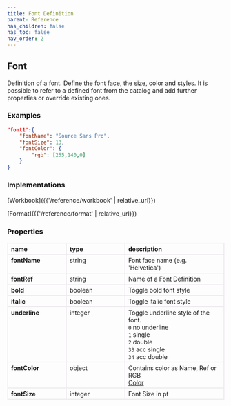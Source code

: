 ```yaml
---
title: Font Definition
parent: Reference
has_children: false
has_toc: false
nav_order: 2
---
```


<style>

table {
    border-collapse: collapse;
}

.table-wrapper {
    border-radius: 2px;
    box-shadow: none;
}

th {
    text-align: start;
}

th, td {
    vertical-align: baseline;
    min-width: 120px;
    border: 2px solid #eeebee;
}

@media (min-width: 31.25rem) { th, td { font-size: 14px !important; } }

th:first-of-type, td:first-of-type { border-left: 2px solid #eeebee; }

tbody tr:last-of-type th, tbody tr:last-of-type td { border-bottom: 2px solid #eeebee; }
/* tbody tr:last-of-type td { padding-bottom: 0.75rem; } */
code {font-size: 0.83em;}

</style>

## Font

Definition of a font. Define the font face, the size, color and styles. It is possible to refer to a defined font from the catalog and add further properties or override existing ones.

### Examples

```json
"font1":{
    "fontName": "Source Sans Pro",
    "fontSize": 13,
    "fontColor": {
        "rgb": [255,140,0]
    }
}
```

### Implementations

[Workbook]({{'/reference/workbook' | relative_url}})

[Format]({{'/reference/format' | relative_url}})

### Properties

<table>
    <tr>
        <th>name</th>
        <th>type</th>
        <th>description</th>
    </tr>
    <tr>
        <th>fontName</th>
        <td>string</td>
        <td>Font face name (e.g. 'Helvetica')</td>
    </tr>
    <tr>
        <th>fontRef</th>
        <td>string</td>
        <td>Name of a Font Definition</td>
    </tr>
    <tr>
        <th>bold</th>
        <td>boolean</td>
        <td>Toggle bold font style</td>
    </tr>
    <tr>
        <th>italic</th>
        <td>boolean</td>
        <td>Toggle italic font style</td>
    </tr>
    <tr>
        <th>underline</th>
        <td>integer</td>
        <td>Toggle underline style of the font.<br><code>0</code> no underline<br><code>1</code> single<br><code>2</code> double<br><code>33</code> acc single<br><code>34</code> acc double</td>
    </tr>
    <tr>
        <th>fontColor</th>
        <td>object</td>
        <td>Contains color as Name, Ref or RGB<br><a href="/reference/color/">Color</a></td>
    </tr>
    <tr>
        <th>fontSize</th>
        <td>integer</td>
        <td>Font Size in pt</td>
    </tr>
</table>
